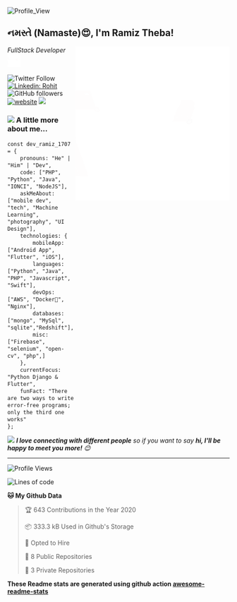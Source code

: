 ![Profile_View](https://gpvc.arturio.dev/Rj-Innocent-Coder)

<h2>નમસ્તે (Namaste)😍, I'm Ramiz Theba!</h2>
<img align='right' src="illustration.gif" width="350">
<p><em>FullStack Developer <img src="https://raw.githubusercontent.com/imramiz07/dev_ramiz_1707/main/illustration.gif" width="30"> 
</em></p>

![Twitter Follow](https://img.shields.io/twitter/follow/innocent_coder?label=Follow)
[![Linkedin: Rohit](https://img.shields.io/badge/-Rohit-blue?style=flat-square&logo=Linkedin&logoColor=white&link=https://www.linkedin.com/in/rj-chauhan/)](https://www.linkedin.com/in/anmol-p-singh/)
![GitHub followers](https://img.shields.io/github/followers/Rj-Innocent-Coder?label=Follow&style=social)
[![website](https://img.shields.io/badge/Website-46a2f1.svg?&style=flat-square&logo=Google-Chrome&logoColor=white&link=https://knightdevs.com/)](https://knightdevs.com/)
![](https://visitor-badge.glitch.me/badge?page_id=Rj-Innocent-Coder)

### <img src="https://media.giphy.com/media/VgCDAzcKvsR6OM0uWg/giphy.gif" width="50"> A little more about me...  

```About Me
const dev_ramiz_1707 = {
    pronouns: "He" | "Him" | "Dev",
    code: ["PHP", "Python", "Java", "IONCI", "NodeJS"],
    askMeAbout: ["mobile dev", "tech", "Machine Learning", "photography", "UI Design"],
    technologies: {
        mobileApp: ["Android App", "Flutter", "iOS"],
        languages: ["Python", "Java", "PHP", "Javascript", "Swift"],
        devOps: ["AWS", "Docker🐳", "Nginx"],
        databases: ["mongo", "MySql", "sqlite","Redshift"],
        misc: ["Firebase", "selenium", "open-cv", "php",]
    },
    currentFocus: "Python Django & Flutter",
    funFact: "There are two ways to write error-free programs; only the third one works"
};
```

<img src="https://media.giphy.com/media/LnQjpWaON8nhr21vNW/giphy.gif" width="60"> <em><b>I love connecting with different people</b> so if you want to say <b>hi, I'll be happy to meet you more!</b> 😊</em>

---
<!--START_SECTION:waka-->
![Profile Views](http://img.shields.io/badge/Profile%20Views-217-blue)

![Lines of code](https://img.shields.io/badge/From%20Hello%20World%20I%27ve%20Written-90K%20lines%20of%20code-blue)

**🐱 My Github Data** 

> 🏆 643 Contributions in the Year 2020
 > 
> 📦 333.3 kB Used in Github's Storage 
 > 
> 💼 Opted to Hire
 > 
> 📜 8 Public Repositories
 > 
> 🔑 3 Private Repositories 

<!--
**I'm a Night 🦉** 

```text
🌞 Morning    73 commits     ███░░░░░░░░░░░░░░░░░░░░░░   14.26% 
🌆 Daytime    179 commits    ████████░░░░░░░░░░░░░░░░░   34.96% 
🌃 Evening    151 commits    ███████░░░░░░░░░░░░░░░░░░   29.49% 
🌙 Night      109 commits    █████░░░░░░░░░░░░░░░░░░░░   21.29%

```
📅 **I'm Most Productive on Sunday** 

```text
Monday       67 commits     ███░░░░░░░░░░░░░░░░░░░░░░   13.09% 
Tuesday      51 commits     ██░░░░░░░░░░░░░░░░░░░░░░░   9.96% 
Wednesday    54 commits     ██░░░░░░░░░░░░░░░░░░░░░░░   10.55% 
Thursday     89 commits     ████░░░░░░░░░░░░░░░░░░░░░   17.38% 
Friday       72 commits     ███░░░░░░░░░░░░░░░░░░░░░░   14.06% 
Saturday     65 commits     ███░░░░░░░░░░░░░░░░░░░░░░   12.7% 
Sunday       114 commits    █████░░░░░░░░░░░░░░░░░░░░   22.27%

```


📊 **This Week I Spent My Time On** 

```text
⌚︎ Time Zone: Asia/Kolkata

💬 Programming Languages: 
JavaScript               11 hrs 17 mins      ███████████████████░░░░░░   78.96% 
JSON                     2 hrs 52 mins       █████░░░░░░░░░░░░░░░░░░░░   20.15% 
Vue.js                   7 mins              ░░░░░░░░░░░░░░░░░░░░░░░░░   0.87% 
TypeScript               0 secs              ░░░░░░░░░░░░░░░░░░░░░░░░░   0.01%

🔥 Editors: 
WebStorm                 14 hrs 18 mins      █████████████████████████   100.0%

💻 Operating System: 
Windows                  14 hrs 18 mins      █████████████████████████   100.0%

```

**I Mostly Code in Vue** 

```text
Vue                      10 repos            ██████░░░░░░░░░░░░░░░░░░░   25.64% 
Java                     7 repos             ████░░░░░░░░░░░░░░░░░░░░░   17.95% 
JavaScript               7 repos             ████░░░░░░░░░░░░░░░░░░░░░   17.95% 
Dart                     3 repos             ██░░░░░░░░░░░░░░░░░░░░░░░   7.69% 
PHP                      3 repos             ██░░░░░░░░░░░░░░░░░░░░░░░   7.69%

```


**Timeline**


<!--END_SECTION:waka-->

**These Readme stats are generated using github action [awesome-readme-stats](https://github.com/anmol098/waka-readme-stats)**
